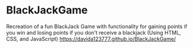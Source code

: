 # BlackJackGame 
Recreation of a fun BlackJack Game with functionality for gaining points if you win and losing points if you don't receive a blackjack 
(Using HTML, CSS, and JavaScript)
https://davida123777.github.io/BlackJackGame/

